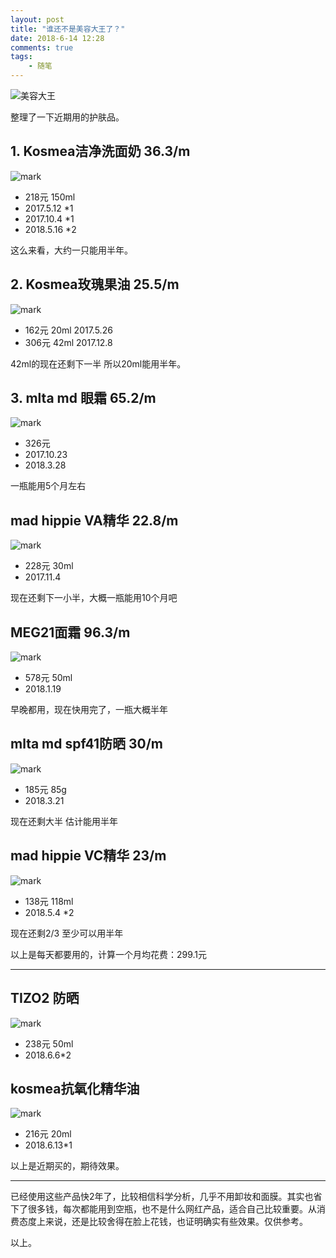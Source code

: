 ```yaml
---
layout: post
title: "谁还不是美容大王了？"
date: 2018-6-14 12:28
comments: true
tags: 
	- 随笔
---
```



![美容大王](http://pa5o7mbqo.bkt.clouddn.com/blog/180614/JB6a8I74Gh.png?imageslim)
<!--more-->

整理了一下近期用的护肤品。

## 1. Kosmea洁净洗面奶 36.3/m

![mark](http://pa5o7mbqo.bkt.clouddn.com/blog/180614/KekggJCEJh.png?imageslim)

- 218元 150ml
- 2017.5.12 *1
- 2017.10.4 *1
- 2018.5.16 *2

这么来看，大约一只能用半年。

## 2. Kosmea玫瑰果油 25.5/m
![mark](http://pa5o7mbqo.bkt.clouddn.com/blog/180614/Lc0eFff0Gg.png?imageslim)

- 162元 20ml 2017.5.26
- 306元 42ml 2017.12.8

42ml的现在还剩下一半 所以20ml能用半年。

## 3. mlta md 眼霜  65.2/m
![mark](http://pa5o7mbqo.bkt.clouddn.com/blog/180614/Bh8ggidJFD.png?imageslim)

- 326元 
- 2017.10.23
- 2018.3.28

一瓶能用5个月左右

## mad hippie VA精华  22.8/m
![mark](http://pa5o7mbqo.bkt.clouddn.com/blog/180614/D8526b5ma7.png?imageslim)

- 228元 30ml
- 2017.11.4 

现在还剩下一小半，大概一瓶能用10个月吧

## MEG21面霜 96.3/m
![mark](http://pa5o7mbqo.bkt.clouddn.com/blog/180614/255FdjCL56.png?imageslim)

- 578元 50ml
- 2018.1.19 

早晚都用，现在快用完了，一瓶大概半年

## mlta md spf41防晒 30/m
![mark](http://pa5o7mbqo.bkt.clouddn.com/blog/180614/KDk4jLEKIm.png?imageslim)

- 185元  85g 
- 2018.3.21

现在还剩大半 估计能用半年

## mad hippie VC精华 23/m
![mark](http://pa5o7mbqo.bkt.clouddn.com/blog/180614/8d4m3lkLa7.png?imageslim)

- 138元 118ml
- 2018.5.4 *2 

现在还剩2/3 至少可以用半年 

以上是每天都要用的，计算一个月均花费：299.1元

**********************
## TIZO2 防晒
![mark](http://pa5o7mbqo.bkt.clouddn.com/blog/180614/AccjcJ4j4K.png?imageslim)

- 238元 50ml
- 2018.6.6*2 

## kosmea抗氧化精华油
![mark](http://pa5o7mbqo.bkt.clouddn.com/blog/180614/gmEAb8ekLI.png?imageslim)

- 216元 20ml
- 2018.6.13*1 

以上是近期买的，期待效果。

***************
已经使用这些产品快2年了，比较相信科学分析，几乎不用卸妆和面膜。其实也省下了很多钱，每次都能用到空瓶，也不是什么网红产品，适合自己比较重要。从消费态度上来说，还是比较舍得在脸上花钱，也证明确实有些效果。仅供参考。

以上。